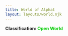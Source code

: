 ```yaml
---
title: World of Alphat
layout: layouts/world.njk
---
```


**Classification: <span style="color:#0c0;">Open World</span>**